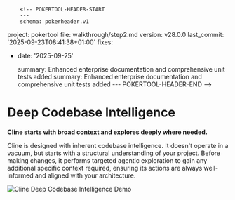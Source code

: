         <!-- POKERTOOL-HEADER-START
        ---
        schema: pokerheader.v1
project: pokertool
file: walkthrough/step2.md
version: v28.0.0
last_commit: '2025-09-23T08:41:38+01:00'
fixes:

- date: '2025-09-25'

  summary: Enhanced enterprise documentation and comprehensive unit tests added
  summary: Enhanced enterprise documentation and comprehensive unit tests added
        ---
        POKERTOOL-HEADER-END -->
# Deep Codebase Intelligence

**Cline starts with broad context and explores deeply where needed.**

Cline is designed with inherent codebase intelligence. It doesn't operate in a vacuum, but starts with a structural understanding of your project. Before making changes, it performs targeted agentic exploration to gain any additional specific context required, ensuring its actions are always well-informed and aligned with your architecture.

![Cline Deep Codebase Intelligence Demo](https://storage.googleapis.com/cline_public_images/docs/assets/cline-reading-codebase-hifi-2_compress.webp)
